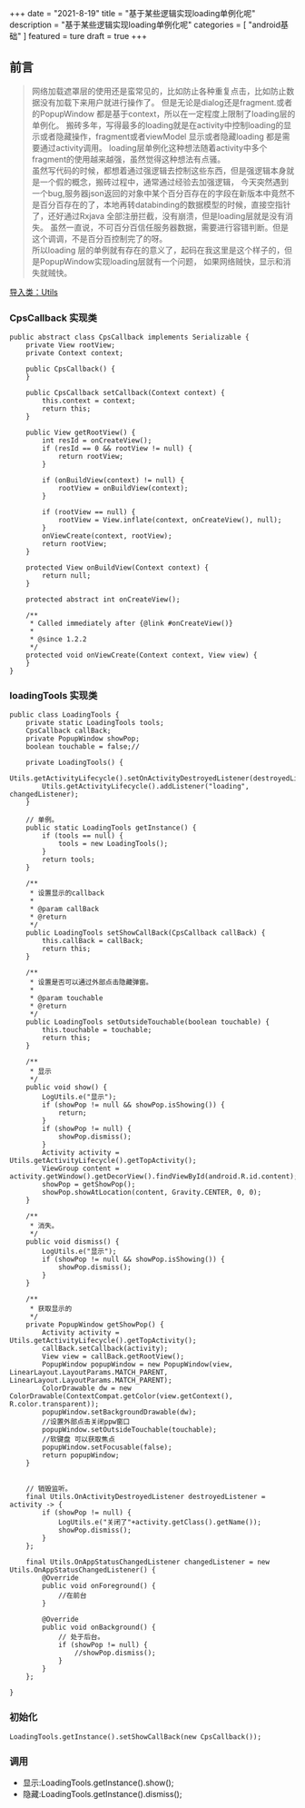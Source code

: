 +++
date = "2021-8-19"
title = "基于某些逻辑实现loading单例化呢"
description = "基于某些逻辑实现loading单例化呢"
categories = [
"android基础"
]
featured = ture
draft = true 
+++
## 前言
> 网络加载遮罩层的使用还是蛮常见的，比如防止各种重复点击，比如防止数据没有加载下来用户就进行操作了。
> 但是无论是dialog还是fragment.或者的PopupWindow 都是基于context，所以在一定程度上限制了loading层的单例化。
> 搬砖多年，写得最多的loading就是在activity中控制loading的显示或者隐藏操作，fragment或者viewModel 显示或者隐藏loading 都是需要通过activity调用。
> loading层单例化这种想法随着activity中多个fragment的使用越来越强，虽然觉得这种想法有点骚。<br>
> 虽然写代码的时候，都想着通过强逻辑去控制这些东西，但是强逻辑本身就是一个假的概念，搬砖过程中，通常通过经验去加强逻辑，
> 今天突然遇到一个bug,服务器json返回的对象中某个百分百存在的字段在新版本中竟然不是百分百存在的了，本地再转databinding的数据模型的时候，直接空指针了，还好通过Rxjava 全部注册拦截，没有崩溃，但是loading层就是没有消失。
> 虽然一直说，不可百分百信任服务器数据，需要进行容错判断。但是这个调调，不是百分百控制完了的呀。<br>
> 所以loading 层的单例就有存在的意义了，起码在我这里是这个样子的，但是PopupWindow实现loading层就有一个问题，
> 如果网络贼快，显示和消失就贼快。

[导入类：Utils](https://github.com/Blankj/AndroidUtilCode)



### CpsCallback 实现类
````aidl
public abstract class CpsCallback implements Serializable {
    private View rootView;
    private Context context;

    public CpsCallback() {
    }

    public CpsCallback setCallback(Context context) {
        this.context = context;
        return this;
    }

    public View getRootView() {
        int resId = onCreateView();
        if (resId == 0 && rootView != null) {
            return rootView;
        }

        if (onBuildView(context) != null) {
            rootView = onBuildView(context);
        }

        if (rootView == null) {
            rootView = View.inflate(context, onCreateView(), null);
        }
        onViewCreate(context, rootView);
        return rootView;
    }

    protected View onBuildView(Context context) {
        return null;
    }
    
    protected abstract int onCreateView();

    /**
     * Called immediately after {@link #onCreateView()}
     *
     * @since 1.2.2
     */
    protected void onViewCreate(Context context, View view) {
    }
}

````
### loadingTools 实现类
````aidl
public class LoadingTools {
    private static LoadingTools tools;
    CpsCallback callBack;
    private PopupWindow showPop;
    boolean touchable = false;//

    private LoadingTools() {
        Utils.getActivityLifecycle().setOnActivityDestroyedListener(destroyedListener);
        Utils.getActivityLifecycle().addListener("loading", changedListener);
    }

    // 单例。
    public static LoadingTools getInstance() {
        if (tools == null) {
            tools = new LoadingTools();
        }
        return tools;
    }

    /**
     * 设置显示的callback
     *
     * @param callBack
     * @return
     */
    public LoadingTools setShowCallBack(CpsCallback callBack) {
        this.callBack = callBack;
        return this;
    }

    /**
     * 设置是否可以通过外部点击隐藏弹窗。
     *
     * @param touchable
     * @return
     */
    public LoadingTools setOutsideTouchable(boolean touchable) {
        this.touchable = touchable;
        return this;
    }

    /**
     * 显示
     */
    public void show() {
        LogUtils.e("显示");
        if (showPop != null && showPop.isShowing()) {
            return;
        }
        if (showPop != null) {
            showPop.dismiss();
        }
        Activity activity = Utils.getActivityLifecycle().getTopActivity();
        ViewGroup content = activity.getWindow().getDecorView().findViewById(android.R.id.content);
        showPop = getShowPop();
        showPop.showAtLocation(content, Gravity.CENTER, 0, 0);
    }

    /**
     * 消失。
     */
    public void dismiss() {
        LogUtils.e("显示");
        if (showPop != null && showPop.isShowing()) {
            showPop.dismiss();
        }
    }

    /**
     * 获取显示的
     */
    private PopupWindow getShowPop() {
        Activity activity = Utils.getActivityLifecycle().getTopActivity();
        callBack.setCallback(activity);
        View view = callBack.getRootView();
        PopupWindow popupWindow = new PopupWindow(view, LinearLayout.LayoutParams.MATCH_PARENT, LinearLayout.LayoutParams.MATCH_PARENT);
        ColorDrawable dw = new ColorDrawable(ContextCompat.getColor(view.getContext(), R.color.transparent));
        popupWindow.setBackgroundDrawable(dw);
        //设置外部点击关闭ppw窗口
        popupWindow.setOutsideTouchable(touchable);
        //软键盘 可以获取焦点
        popupWindow.setFocusable(false);
        return popupWindow;
    }


    // 销毁监听。
    final Utils.OnActivityDestroyedListener destroyedListener = activity -> {
        if (showPop != null) {
            LogUtils.e("关闭了"+activity.getClass().getName());
            showPop.dismiss();
        }
    };

    final Utils.OnAppStatusChangedListener changedListener = new Utils.OnAppStatusChangedListener() {
        @Override
        public void onForeground() {
            //在前台
        }

        @Override
        public void onBackground() {
            // 处于后台。
            if (showPop != null) {
                //showPop.dismiss();
            }
        }
    };

}
````
### 初始化
````aidl
LoadingTools.getInstance().setShowCallBack(new CpsCallback());
````
### 调用
* 显示:LoadingTools.getInstance().show();
* 隐藏:LoadingTools.getInstance().dismiss();